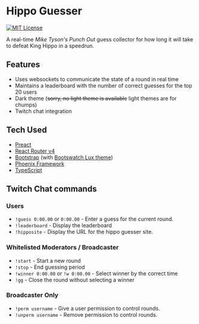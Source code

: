 Hippo Guesser
===

[![MIT License](https://img.shields.io/packagist/l/doctrine/orm.svg)]()

A real-time *Mike Tyson's Punch Out* guess collector for how long it will take
to defeat King Hippo in a speedrun.

## Features
* Uses websockets to communicate the state of a round in real time
* Maintains a leaderboard with the number of correct guesses for the top 20 users
* Dark theme (~~sorry, no light theme is available~~ light themes are for chumps)
* Twitch chat integration

## Tech Used
* [Preact](https://preactjs.com/)
* [React Router v4](https://github.com/ReactTraining/react-router)
* [Bootstrap](https://getbootstrap.com) (with [Bootswatch Lux theme](https://bootswatch.com/lux/))
* [Phoenix Framework](http://phoenixframework.org/)
* [TypeScript](https://www.typescriptlang.org)

## Twitch Chat commands

### Users
* `!guess 0:00.00` or `0:00.00` - Enter a guess for the current round.
* `!leaderboard` - Display the leaderboard
* `!hipposite` - Display the URL for the hippo guesser site.

### Whitelisted Moderators / Broadcaster
* `!start` - Start a new round
* `!stop` - End guessing period
* `!winner 0:00.00` or `!w 0:00.00` - Select winner by the correct time
* `!gg` - Close the round without selecting a winner

### Broadcaster Only
* `!perm username` - Give a user permission to control rounds.
* `!unperm username` - Remove permission to control rounds.
